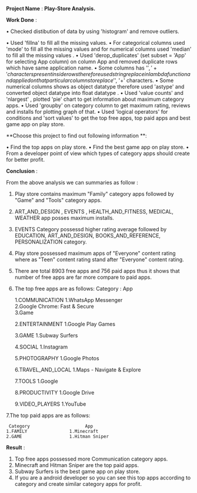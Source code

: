 **Project Name** : **Play-Store Analysis.**

**Work Done** :

• Checked distibution of data by using 'histogram' and remove outliers.

• Used 'fillna' to fill all the missing values.
• For categorical columns used 'mode' to fill all the missing values and for numerical columns used 'median' to fill all the missing values .
• Used 'derop_duplicates' (set subset = 'App' for selecting App column) on column App and removed duplicate rows which have same application name.
• Some columns has '$','+' characters present inside rows therefore used string replace in lambda function and applied on that particular columns to replace '$', '+'             characters. 
• Some numerical columns shows as object datatype therefore used 'astype' and converted object datatype into float datatype . 
• Used 'value counts' and 'nlargest' , plotted 'pie' chart to get information about maximum category apps.
• Used 'groupby' on category column to get maximum rating, reviews and installs for plotting graph of that.
• Used 'logical operators' for conditions and 'sort values' to get the top free apps, top paid apps and best game app on play store.

**Choose this project to find out following information **:

• Find the top apps on play store. 
• Find the best game app on play store. 
• From a developer point of view which types of category apps should create for better profit. 

**Conclusion** :

 From the above analysis we can summaries as follow :
    
1. Play store contains maximum "Family" category apps followed by "Game" and "Tools" category apps.
2. ART_AND_DESIGN , EVENTS , HEALTH_AND_FITNESS, MEDICAL, WEATHER app posses maximum installs.
3. EVENTS Category possessd higher rating average followed by EDUCATION, ART_AND_DESIGN, BOOKS_AND_REFERENCE,
   PERSONALIZATION category.
3. Play store possessed maximum apps of "Everyone" content rating where as "Teen" content rating stand after "Everyone" content 
   rating.
5. There are total 8903 free apps and 756 paid apps thus it shows that number of free apps are far more compare to paid apps.
6. The top free apps are as follows:
       Category :                    App 
    
    1.COMMUNICATION         1.WhatsApp Messenger  
                            2.Google Chrome: Fast & Secure   
                            3.Game  
        
    2.ENTERTAINMENT         1.Google Play Games
    
    3.GAME                  1.Subway Surfers
    
    4.SOCIAL                1.Instagram
    
    5.PHOTOGRAPHY           1.Google Photos
    
    6.TRAVEL_AND_LOCAL      1.Maps - Navigate & Explore
    
    7.TOOLS                 1.Google
    
    8.PRODUCTIVITY          1.Google Drive
    
    9.VIDEO_PLAYERS         1.YouTube
    
7.The top paid apps are as follows:
     
     Category                     App 
    1.FAMILY                1.Minecraft
    2.GAME                  1.Hitman Sniper 
    
**Result** :
1. Top free apps possessed more Communication category apps.
2. Minecraft and Hitman Sniper are the top paid apps.
3. Subway Surfers is the best game app on play store.
4. If you are a android developer so you can see this top apps according to category and create similar category apps for profit.
